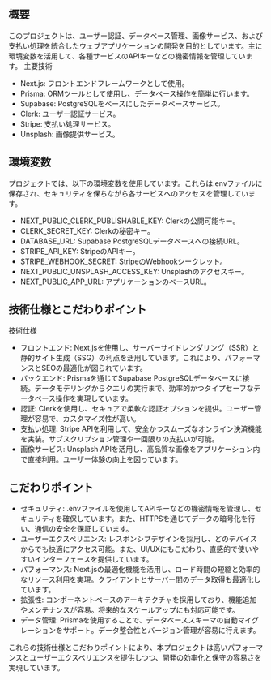 ## 概要
このプロジェクトは、ユーザー認証、データベース管理、画像サービス、および支払い処理を統合したウェブアプリケーションの開発を目的としています。主に環境変数を活用して、各種サービスのAPIキーなどの機密情報を管理しています。
主要技術
- Next.js: フロントエンドフレームワークとして使用。
- Prisma: ORMツールとして使用し、データベース操作を簡単に行います。
- Supabase: PostgreSQLをベースにしたデータベースサービス。
- Clerk: ユーザー認証サービス。
- Stripe: 支払い処理サービス。
- Unsplash: 画像提供サービス。

## 環境変数
プロジェクトでは、以下の環境変数を使用しています。これらは.envファイルに保存され、セキュリティを保ちながら各サービスへのアクセスを管理しています。

- NEXT_PUBLIC_CLERK_PUBLISHABLE_KEY: Clerkの公開可能キー。
- CLERK_SECRET_KEY: Clerkの秘密キー。
- DATABASE_URL: Supabase PostgreSQLデータベースへの接続URL。
- STRIPE_API_KEY: StripeのAPIキー。
- STRIPE_WEBHOOK_SECRET: StripeのWebhookシークレット。
- NEXT_PUBLIC_UNSPLASH_ACCESS_KEY: Unsplashのアクセスキー。
- NEXT_PUBLIC_APP_URL: アプリケーションのベースURL。

## 技術仕様とこだわりポイント

技術仕様
- フロントエンド: Next.jsを使用し、サーバーサイドレンダリング（SSR）と静的サイト生成（SSG）の利点を活用しています。これにより、パフォーマンスとSEOの最適化が図られています。
- バックエンド: Prismaを通じてSupabase PostgreSQLデータベースに接続。データモデリングからクエリの実行まで、効率的かつタイプセーフなデータベース操作を実現しています。
- 認証: Clerkを使用し、セキュアで柔軟な認証オプションを提供。ユーザー管理が容易で、カスタマイズ性が高い。
- 支払い処理: Stripe APIを利用して、安全かつスムーズなオンライン決済機能を実装。サブスクリプション管理や一回限りの支払いが可能。
- 画像サービス: Unsplash APIを活用し、高品質な画像をアプリケーション内で直接利用。ユーザー体験の向上を図っています。


## こだわりポイント
- セキュリティ: .envファイルを使用してAPIキーなどの機密情報を管理し、セキュリティを確保しています。また、HTTPSを通じてデータの暗号化を行い、通信の安全を保証しています。
- ユーザーエクスペリエンス: レスポンシブデザインを採用し、どのデバイスからでも快適にアクセス可能。また、UI/UXにもこだわり、直感的で使いやすいインターフェースを提供しています。
- パフォーマンス: Next.jsの最適化機能を活用し、ロード時間の短縮と効率的なリソース利用を実現。クライアントとサーバー間のデータ取得も最適化しています。
- 拡張性: コンポーネントベースのアーキテクチャを採用しており、機能追加やメンテナンスが容易。将来的なスケールアップにも対応可能です。
- データ管理: Prismaを使用することで、データベーススキーマの自動マイグレーションをサポート。データ整合性とバージョン管理が容易に行えます。

これらの技術仕様とこだわりポイントにより、本プロジェクトは高いパフォーマンスとユーザーエクスペリエンスを提供しつつ、開発の効率化と保守の容易さを実現しています。

